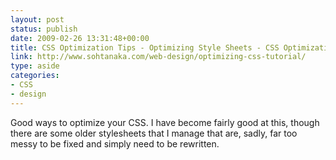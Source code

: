 ```yaml
---
layout: post
status: publish
date: 2009-02-26 13:31:48+00:00
title: CSS Optimization Tips - Optimizing Style Sheets - CSS Optimization Tutorial
link: http://www.sohtanaka.com/web-design/optimizing-css-tutorial/
type: aside
categories:
- CSS
- design
---
```


Good ways to optimize your CSS. I have become fairly good at this, though there are some older stylesheets that I manage that are, sadly, far too messy to be fixed and simply need to be rewritten.
